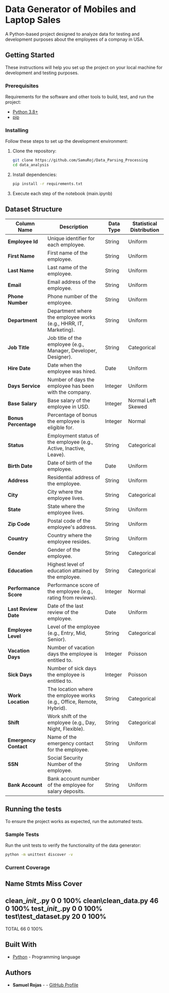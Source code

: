 # Data Generator of Mobiles and Laptop Sales

A Python-based project designed to analyze data for testing and development purposes about the employees of a compnay in USA.

## Getting Started

These instructions will help you set up the project on your local machine for development and testing purposes.

### Prerequisites

Requirements for the software and other tools to build, test, and run the project:  
- [Python 3.8+](https://www.python.org/downloads/)  
- [pip](https://pip.pypa.io/en/stable/installation/)  

### Installing

Follow these steps to set up the development environment:

1. Clone the repository:  
    ```bash
    git clone https://github.com/SamuRoj/Data_Parsing_Processing
    cd data_analysis
    ```

2. Install dependencies:  
    ```bash
    pip install -r requirements.txt
    ```

3. Execute each step of the notebook (main.ipynb)

## Dataset Structure

| Column Name           | Description                                                                  | Data Type | Statistical Distribution |
|-----------------------|------------------------------------------------------------------------------|-----------|--------------------------|
| **Employee Id**        | Unique identifier for each employee.                                          | String    | Uniform                  |
| **First Name**         | First name of the employee.                                                   | String    | Uniform                  |
| **Last Name**          | Last name of the employee.                                                    | String    | Uniform                  |
| **Email**              | Email address of the employee.                                                | String    | Uniform                  |
| **Phone Number**       | Phone number of the employee.                                                 | String    | Uniform                  |
| **Department**         | Department where the employee works (e.g., HHRR, IT, Marketing).                | String    | Uniform              |
| **Job Title**          | Job title of the employee (e.g., Manager, Developer, Designer).               | String    | Categorical              |
| **Hire Date**          | Date when the employee was hired.                                             | Date      | Uniform                  |
| **Days Service**       | Number of days the employee has been with the company.                        | Integer   | Uniform                  |
| **Base Salary**        | Base salary of the employee in USD.                                           | Integer   | Normal Left Skewed                  |
| **Bonus Percentage**   | Percentage of bonus the employee is eligible for.                             | Integer   | Normal                   |
| **Status**             | Employment status of the employee (e.g., Active, Inactive, Leave).         | String    | Categorical              |
| **Birth Date**         | Date of birth of the employee.                                                | Date      | Uniform                  |
| **Address**            | Residential address of the employee.                                          | String    | Uniform                  |
| **City**               | City where the employee lives.                                                | String    | Categorical              |
| **State**              | State where the employee lives.                                               | String    | Uniform             |
| **Zip Code**           | Postal code of the employee's address.                                        | String    | Uniform              |
| **Country**            | Country where the employee resides.                                           | String    | Uniform              |
| **Gender**             | Gender of the employee.                                                       | String    | Categorical              |
| **Education**          | Highest level of education attained by the employee.                          | String    | Categorical              |
| **Performance Score**  | Performance score of the employee (e.g., rating from reviews).     | Integer   | Normal                   |
| **Last Review Date**   | Date of the last review of the employee.                           | Date      | Uniform                  |
| **Employee Level**     | Level of the employee (e.g., Entry, Mid, Senior).                           | String    | Categorical              |
| **Vacation Days**      | Number of vacation days the employee is entitled to.                          | Integer   | Poisson                  |
| **Sick Days**          | Number of sick days the employee is entitled to.                              | Integer   | Poisson                  |
| **Work Location**      | The location where the employee works (e.g., Office, Remote, Hybrid).                 | String    | Categorical              |
| **Shift**              | Work shift of the employee (e.g., Day, Night, Flexible).                   | String    | Categorical              |
| **Emergency Contact**  | Name of the emergency contact for the employee.                               | String    | Uniform                  |
| **SSN**                | Social Security Number of the employee.                                       | String    | Uniform                  |
| **Bank Account**       | Bank account number of the employee for salary deposits.                      | String    | Uniform                  |


## Running the tests

To ensure the project works as expected, run the automated tests.

### Sample Tests

Run the unit tests to verify the functionality of the data generator:  
```bash
python -m unittest discover -v
```

### Current Coverage

Name                   Stmts   Miss  Cover
------------------------------------------
clean\__init__.py          0      0   100%
clean\clean_data.py       46      0   100%
test\__init__.py           0      0   100%
test\test_dataset.py      20      0   100%
------------------------------------------
TOTAL                     66      0   100%

## Built With

- [Python](https://www.python.org/) - Programming language  

## Authors

- **Samuel Rojas** - - [GitHub Profile](https://github.com/SamuRoj)
